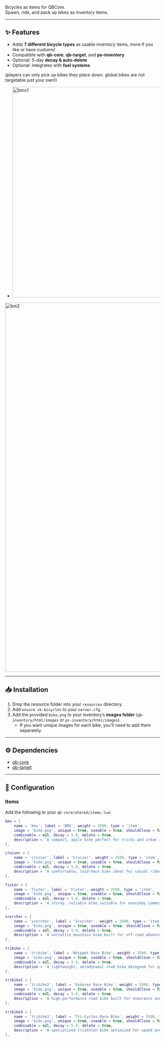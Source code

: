 
Bicycles as items for QBCore.  
Spawn, ride, and pack up bikes as inventory items.

---

## ✨ Features
- Adds **7 different bicycle types** as usable inventory items, more if you like or have customs!
- Compatible with **qb-core**, **qb-target**, and **ps-inventory**
- Optional: 5-day **decay & auto-delete**
- Optional: integrates with **fuel systems**
  
(players can only pick up bikes they place down. global bikes are not targetable just your own!)

- <img width="646" height="684" alt="bmx1" src="https://github.com/user-attachments/assets/96e613f8-6f6a-4938-9d24-7eb1c6ed892f" />
<img width="1064" height="1199" alt="bm2" src="https://github.com/user-attachments/assets/7af69aa0-62df-4d1f-98b5-404f429867f6" />


---

## 📥 Installation
1. Drop the resource folder into your `resources` directory.
2. Add `ensure vk-bicycles` to your `server.cfg`.
3. Add the provided `bike.png` to your inventory’s **images folder** (`qb-inventory/html/images` or `ps-inventory/html/images`).
   - If you want unique images for each bike, you’ll need to add them separately.

---

## ⚙️ Dependencies
- [qb-core](https://github.com/qbcore-framework/qb-core)  
- [qb-target](https://github.com/qbcore-framework/qb-target)

---

## 🔧 Configuration

### Items  
Add the following to your `qb-core/shared/items.lua`:

```lua
bmx = {
    name = 'bmx', label = 'BMX', weight = 3500, type = 'item',
    image = 'bike.png', unique = true, useable = true, shouldClose = false,
    combinable = nil, decay = 5.0, delete = true,
    description = 'A compact, agile bike perfect for tricks and urban riding.'
},

cruiser = {
    name = 'cruiser', label = 'Cruiser', weight = 3500, type = 'item',
    image = 'bike.png', unique = true, useable = true, shouldClose = false,
    combinable = nil, decay = 5.0, delete = true,
    description = 'A comfortable, laid-back bike ideal for casual rides and beach cruising.'
},

fixter = {
    name = 'fixter', label = 'Fixter', weight = 3500, type = 'item',
    image = 'bike.png', unique = true, useable = true, shouldClose = false,
    combinable = nil, decay = 5.0, delete = true,
    description = 'A sturdy, reliable bike suitable for everyday commuting and errands.'
},

scorcher = {
    name = 'scorcher', label = 'Scorcher', weight = 3500, type = 'item',
    image = 'bike.png', unique = true, useable = true, shouldClose = false,
    combinable = nil, decay = 5.0, delete = true,
    description = 'A versatile mountain bike built for off-road adventures and rough terrain.'
},

tribike = {
    name = 'tribike', label = 'Whippet Race Bike', weight = 3500, type = 'item',
    image = 'bike.png', unique = true, useable = true, shouldClose = false,
    combinable = nil, decay = 5.0, delete = true,
    description = 'A lightweight, aerodynamic road bike designed for speed and performance.'
},

tribike2 = {
    name = 'tribike2', label = 'Endurex Race Bike', weight = 3500, type = 'item',
    image = 'bike.png', unique = true, useable = true, shouldClose = false,
    combinable = nil, decay = 5.0, delete = true,
    description = 'A high-performance road bike built for endurance and long-distance rides.'
},

tribike3 = {
    name = 'tribike3', label = 'Tri-Cycles Race Bike', weight = 3500, type = 'item',
    image = 'bike.png', unique = true, useable = true, shouldClose = false,
    combinable = nil, decay = 5.0, delete = true,
    description = 'A specialized triathlon bike optimized for speed and efficiency in multi-sport events.'
},
